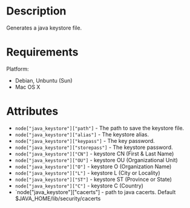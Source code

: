 Description
===========

Generates a java keystore file.

Requirements
============

Platform:

* Debian, Unbuntu (Sun)
* Mac OS X

Attributes
==========

* `node["java_keystore"]["path"]` - The path to save the keystore file.
* `node["java_keystore"]["alias"]` - The keystore alias.
* `node["java_keystore"]["keypass"]` - The key password.
* `node["java_keystore"]["storepass"]` - The keystore password.
* `node["java_keystore"]["CN"]` - keystore CN (First & Last Name)
* `node["java_keystore"]["OU"]` - keystore OU (Organizational Unit)
* `node["java_keystore"]["O"]` - keystore O (Organization Name)
* `node["java_keystore"]["L"]` - keystore L (City or Locality)
* `node["java_keystore"]["ST"]` - keystore ST (Province or State)
* `node["java_keystore"]["C"]` - keystore C (Country)
* `node["java_keystore"]["cacerts"] - path to java cacerts. Default
  $JAVA_HOME/lib/security/cacerts

